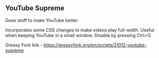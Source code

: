 YouTube Supreme
----------------

Does stuff to make YouTube better.

Incorporates some CSS changes to make videos play full-width. Useful when keeping YouTube in a small window. Disable by pressing Ctrl+O.

Greasy Fork link - https://greasyfork.org/en/scripts/21012-youtube-supreme
